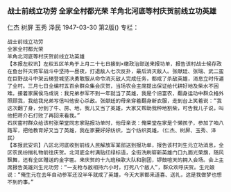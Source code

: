 ### 战士前线立功劳  全家全村都光荣  羊角北河底等村庆贺前线立功英雄
仁杰  树屏  玉秀  泽民
1947-03-30
第2版()
专栏：

    战士前线立功劳
    全家全村都光荣
    羊角北河底等村庆贺前线立功英雄
    【本报左权讯】左权五区羊角于上月二十七日接到×缴政治部送来报功单，报告该村战士候存政在鱼台歼灭蒋军战斗中坚持一昼夜，打退敌人七次反扑，最后消灭敌人。张献廷、张瑞、武二蛮在巨野战斗中架云梯登城坚决勇敢服从命令消灭敌人完成任务，都成了杀敌英雄，消息立时传遍了全村。三月七日全编村五百余群众集会庆贺，当场农会主席提出保证给代耕好地及柴水不困难。接着家属侯马成说：我兄弟参军不到一年就当了英雄，我是个旧富农，翻身运动中群众格外照顾我，我给我兄弟写信叫他安心杀敌。张献廷的母亲穿着翻身新衣服，走到台上笑着说：“我这次翻了身，分到了牛、房、地，我儿又当了英雄，大家又帮助我种地割柴，可告我儿子说，叫他把蒋介石打败了再回来看我。”
    石灰窑村群众给该村张荣堂同志家贴报功单时，他母亲说：俺荣堂在家是个懒孩子，参加了咱八路军，把他教育好又当了英雄，我在家要好好纺织，当个纺织英雄。（仁杰、树屏、玉秀、泽民）
    【本报武安讯】八区北河底收到前线人民解放军某部送到报功单，报告该村刘生元立功消息，全区农民纷揣礼物前往庆贺。北河底全村满贴红绿标语，全街洗刷崭新英雄门口九面光荣旗，随风飘舞，还有全区赠送的金字匾。来庆贺的十九班秧歌大队和剧团，锣鼓喧天的拥入会场。会上主席报告英雄刘生元功劳：“一支枪与敌相持六小时，打死八个敌人”，群众欢呼庆贺。生元娘说：“俺生元在去年自动参军还没半年就成了英雄，今天大家都来道喜、送礼，这是我做梦也想不到的事。”
